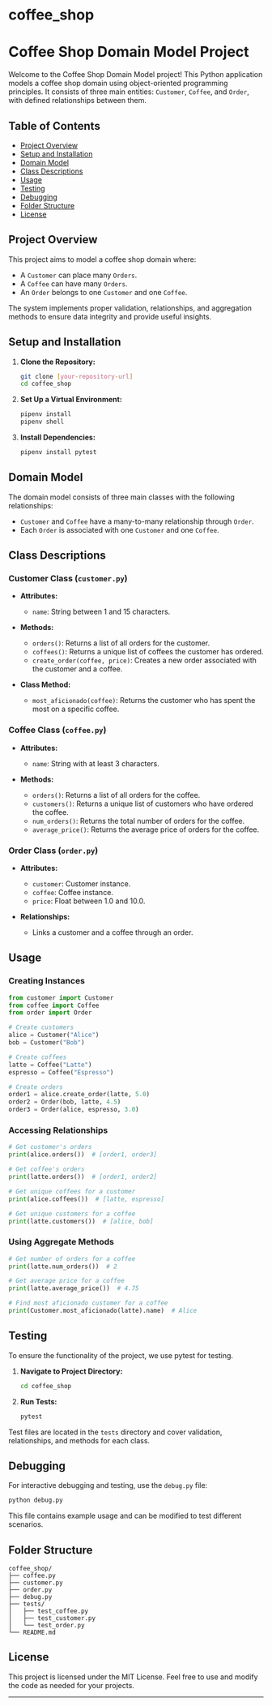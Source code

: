 # coffee_shop
# Coffee Shop Domain Model Project

Welcome to the Coffee Shop Domain Model project! This Python application models a coffee shop domain using object-oriented programming principles. It consists of three main entities: `Customer`, `Coffee`, and `Order`, with defined relationships between them.

## Table of Contents
- [Project Overview](#project-overview)
- [Setup and Installation](#setup-and-installation)
- [Domain Model](#domain-model)
- [Class Descriptions](#class-descriptions)
- [Usage](#usage)
- [Testing](#testing)
- [Debugging](#debugging)
- [Folder Structure](#folder-structure)
- [License](#license)

## Project Overview

This project aims to model a coffee shop domain where:
- A `Customer` can place many `Orders`.
- A `Coffee` can have many `Orders`.
- An `Order` belongs to one `Customer` and one `Coffee`.

The system implements proper validation, relationships, and aggregation methods to ensure data integrity and provide useful insights.

## Setup and Installation

1. **Clone the Repository:**
   ```bash
   git clone [your-repository-url]
   cd coffee_shop
   ```

2. **Set Up a Virtual Environment:**
   ```bash
   pipenv install
   pipenv shell
   ```

3. **Install Dependencies:**
   ```bash
   pipenv install pytest
   ```

## Domain Model

The domain model consists of three main classes with the following relationships:
- `Customer` and `Coffee` have a many-to-many relationship through `Order`.
- Each `Order` is associated with one `Customer` and one `Coffee`.

## Class Descriptions

### Customer Class (`customer.py`)

- **Attributes:**
  - `name`: String between 1 and 15 characters.

- **Methods:**
  - `orders()`: Returns a list of all orders for the customer.
  - `coffees()`: Returns a unique list of coffees the customer has ordered.
  - `create_order(coffee, price)`: Creates a new order associated with the customer and a coffee.

- **Class Method:**
  - `most_aficionado(coffee)`: Returns the customer who has spent the most on a specific coffee.

### Coffee Class (`coffee.py`)

- **Attributes:**
  - `name`: String with at least 3 characters.

- **Methods:**
  - `orders()`: Returns a list of all orders for the coffee.
  - `customers()`: Returns a unique list of customers who have ordered the coffee.
  - `num_orders()`: Returns the total number of orders for the coffee.
  - `average_price()`: Returns the average price of orders for the coffee.

### Order Class (`order.py`)

- **Attributes:**
  - `customer`: Customer instance.
  - `coffee`: Coffee instance.
  - `price`: Float between 1.0 and 10.0.

- **Relationships:**
  - Links a customer and a coffee through an order.

## Usage

### Creating Instances

```python
from customer import Customer
from coffee import Coffee
from order import Order

# Create customers
alice = Customer("Alice")
bob = Customer("Bob")

# Create coffees
latte = Coffee("Latte")
espresso = Coffee("Espresso")

# Create orders
order1 = alice.create_order(latte, 5.0)
order2 = Order(bob, latte, 4.5)
order3 = Order(alice, espresso, 3.0)
```

### Accessing Relationships

```python
# Get customer's orders
print(alice.orders())  # [order1, order3]

# Get coffee's orders
print(latte.orders())  # [order1, order2]

# Get unique coffees for a customer
print(alice.coffees())  # [latte, espresso]

# Get unique customers for a coffee
print(latte.customers())  # [alice, bob]
```

### Using Aggregate Methods

```python
# Get number of orders for a coffee
print(latte.num_orders())  # 2

# Get average price for a coffee
print(latte.average_price())  # 4.75

# Find most aficionado customer for a coffee
print(Customer.most_aficionado(latte).name)  # Alice
```

## Testing

To ensure the functionality of the project, we use pytest for testing.

1. **Navigate to Project Directory:**
   ```bash
   cd coffee_shop
   ```

2. **Run Tests:**
   ```bash
   pytest
   ```

Test files are located in the `tests` directory and cover validation, relationships, and methods for each class.

## Debugging

For interactive debugging and testing, use the `debug.py` file:

```bash
python debug.py
```

This file contains example usage and can be modified to test different scenarios.

## Folder Structure

```
coffee_shop/
├── coffee.py
├── customer.py
├── order.py
├── debug.py
├── tests/
│   ├── test_coffee.py
│   ├── test_customer.py
│   └── test_order.py
└── README.md
```

## License

This project is licensed under the MIT License. Feel free to use and modify the code as needed for your projects.

---
